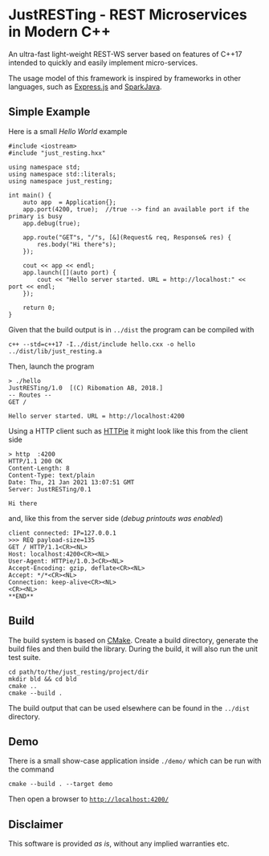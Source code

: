 # JustRESTing - REST Microservices in Modern C++
An ultra-fast light-weight REST-WS server based on features of C++17
intended to quickly and easily implement micro-services.

The usage model of this framework is inspired by frameworks in other
languages, such as [Express.js](https://expressjs.com/)  and 
[SparkJava](https://sparkjava.com/).

## Simple Example
Here is a small *Hello World* example

    #include <iostream>
    #include "just_resting.hxx"
    
    using namespace std;
    using namespace std::literals;
    using namespace just_resting;
    
    int main() {
        auto app  = Application{};
        app.port(4200, true);  //true --> find an available port if the primary is busy
        app.debug(true);
    
        app.route("GET"s, "/"s, [&](Request& req, Response& res) {
            res.body("Hi there"s);
        });
    
        cout << app << endl;
        app.launch([](auto port) {
            cout << "Hello server started. URL = http://localhost:" << port << endl;
        });
    
        return 0;
    }

Given that the build output is in `../dist` the program can be compiled with 

    c++ --std=c++17 -I../dist/include hello.cxx -o hello ../dist/lib/just_resting.a

Then, launch the program

    > ./hello
    JustRESTing/1.0  [(C) Ribomation AB, 2018.]
    -- Routes --
    GET /
    
    Hello server started. URL = http://localhost:4200

Using a HTTP client such as [HTTPie](https://httpie.io/) it might look like this from the client side

    > http  :4200
    HTTP/1.1 200 OK
    Content-Length: 8
    Content-Type: text/plain
    Date: Thu, 21 Jan 2021 13:07:51 GMT
    Server: JustRESTing/0.1
    
    Hi there

and, like this from the server side (*debug printouts was enabled*)
    
    client connected: IP=127.0.0.1
    >>> REQ payload-size=135
    GET / HTTP/1.1<CR><NL>
    Host: localhost:4200<CR><NL>
    User-Agent: HTTPie/1.0.3<CR><NL>
    Accept-Encoding: gzip, deflate<CR><NL>
    Accept: */*<CR><NL>
    Connection: keep-alive<CR><NL>
    <CR><NL>
    **END**


## Build
The build system is based on [CMake](https://cmake.org/). Create a build directory, generate the
build files and then build the library. During the build, it will also run the unit test suite.

    cd path/to/the/just_resting/project/dir
    mkdir bld && cd bld
    cmake ..
    cmake --build .

The build output that can be used elsewhere can be found in the `../dist` directory.

## Demo
There is a small show-case application inside `./demo/` which can be run with the command

    cmake --build . --target demo

Then open a browser to [`http://localhost:4200/`](http://localhost:4200/)

## Disclaimer
This software is provided *as is*, without any implied warranties etc. 



